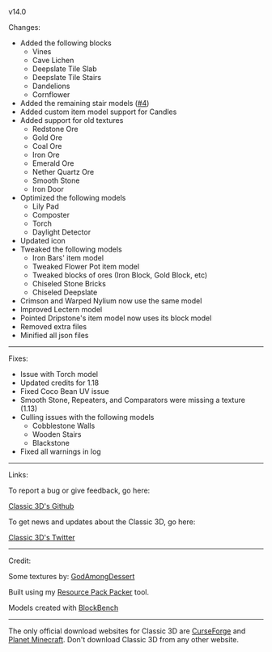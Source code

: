 v14.0

Changes:

- Added the following blocks
  - Vines
  - Cave Lichen
  - Deepslate Tile Slab
  - Deepslate Tile Stairs
  - Dandelions
  - Cornflower
- Added the remaining stair models ([#4](https://github.com/RyanGar46/Classic-3D/issues/4))
- Added custom item model support for Candles
- Added support for old textures
  - Redstone Ore
  - Gold Ore
  - Coal Ore
  - Iron Ore
  - Emerald Ore
  - Nether Quartz Ore
  - Smooth Stone
  - Iron Door
- Optimized the following models
  - Lily Pad
  - Composter
  - Torch
  - Daylight Detector
- Updated icon
- Tweaked the following models
  - Iron Bars' item model
  - Tweaked Flower Pot item model
  - Tweaked blocks of ores (Iron Block, Gold Block, etc)
  - Chiseled Stone Bricks
  - Chiseled Deepslate
- Crimson and Warped Nylium now use the same model
- Improved Lectern model
- Pointed Dripstone's item model now uses its block model
- Removed extra files
- Minified all json files


---

Fixes:

- Issue with Torch model
- Updated credits for 1.18
- Fixed Coco Bean UV issue
- Smooth Stone, Repeaters, and Comparators were missing a texture (1.13)
- Culling issues with the following models
  - Cobblestone Walls
  - Wooden Stairs
  - Blackstone
- Fixed all warnings in log

---

Links:

To report a bug or give feedback, go here:

[Classic 3D's Github](github.com/RyanGar46/Classic-3D/issues)

To get news and updates about the Classic 3D, go here:

[Classic 3D's Twitter](twitter.com/Classic_3D)

---

Credit:

Some textures by: [GodAmongDessert](instagram.com/godamongdessert/)

Built using my [Resource Pack Packer](https://github.com/RyanGar46/resource-pack-packer) tool.

Models created with [BlockBench](https://www.blockbench.net)

---

The only official download websites for Classic 3D are [CurseForge](https://www.curseforge.com/minecraft/texture-packs/classic-3d) and [Planet Minecraft](https://www.planetminecraft.com/texture-pack/classic-3d-4384051/). Don't download Classic 3D from any other website.
